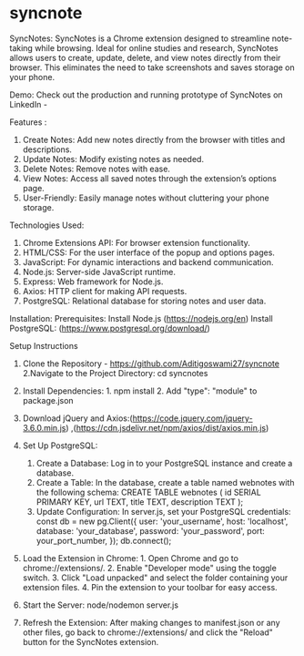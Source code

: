 # syncnote
SyncNotes:
SyncNotes is a Chrome extension designed to streamline note-taking while browsing. Ideal for online studies and research, SyncNotes allows users to create, update, delete, and view notes directly from their browser. This eliminates the need to take screenshots and saves storage on your phone.

Demo:
Check out the production and running prototype of SyncNotes on LinkedIn - 

Features :
 1. Create Notes: Add new notes directly from the browser with titles and descriptions.
 2. Update Notes: Modify existing notes as needed.
 3. Delete Notes: Remove notes with ease.
 4. View Notes: Access all saved notes through the extension’s options page.
 5. User-Friendly: Easily manage notes without cluttering your phone storage.

Technologies Used:
 1. Chrome Extensions API: For browser extension functionality.
 2. HTML/CSS: For the user interface of the popup and options pages.
 3. JavaScript: For dynamic interactions and backend communication.
 4. Node.js: Server-side JavaScript runtime.
 5. Express: Web framework for Node.js.
 6. Axios: HTTP client for making API requests.
 7. PostgreSQL: Relational database for storing notes and user data.
    
Installation:
  Prerequisites:
    Install Node.js (https://nodejs.org/en)
    Install PostgreSQL: (https://www.postgresql.org/download/)

Setup Instructions
 1. Clone the Repository - https://github.com/Aditigoswami27/syncnote
 2.Navigate to the Project Directory:
    cd syncnotes
 3. Install Dependencies:
          1. npm install
          2. Add "type": "module" to package.json
    
 4. Download jQuery and Axios:(https://code.jquery.com/jquery-3.6.0.min.js) ,(https://cdn.jsdelivr.net/npm/axios/dist/axios.min.js)
         
 5. Set Up PostgreSQL:
      1. Create a Database: Log in to your PostgreSQL instance and create a database.
      2. Create a Table: In the database, create a table named webnotes with the following schema:
                           CREATE TABLE webnotes (
                            id SERIAL PRIMARY KEY,
                             url TEXT,
                            title TEXT,
                            description TEXT
                                 );
      3. Update Configuration: In server.js, set your PostgreSQL credentials:
                        const db = new pg.Client({
                        user: 'your_username',
                        host: 'localhost',
                        database: 'your_database',
                        password: 'your_password',
                        port: your_port_number,
                        });
                        db.connect();
 
 6. Load the Extension in Chrome:
         1. Open Chrome and go to chrome://extensions/.
         2. Enable "Developer mode" using the toggle switch.
         3. Click "Load unpacked" and select the folder containing your extension files.
         4. Pin the extension to your toolbar for easy access.
 
 7. Start the Server:
       node/nodemon server.js

 8. Refresh the Extension:
After making changes to manifest.json or any other files, go back to chrome://extensions/ and click the "Reload" button for the SyncNotes extension.
